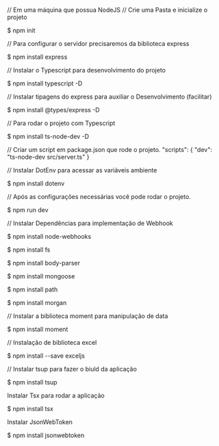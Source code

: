 // Em uma máquina que possua NodeJS
// Crie uma Pasta e inicialize o projeto 

$ npm init 

// Para configurar o servidor precisaremos da biblioteca express

$ npm install express

// Instalar o Typescript para desenvolvimento do projeto

$ npm install typescript -D

// Instalar tipagens do express para auxiliar o Desenvolvimento (facilitar)

$ npm install @types/express -D

// Para rodar o projeto com Typescript

$ npm install ts-node-dev -D

// Criar um script em package.json que rode o projeto.
"scripts": {
    "dev": "ts-node-dev src/server.ts"
}

// Instalar DotEnv para acessar as variáveis ambiente

$ npm install dotenv

// Após as configurações necessárias você pode rodar o projeto.

$ npm run dev

// Instalar Dependências para implementação de Webhook

$ npm install node-webhooks

$ npm install fs

$ npm install body-parser

$ npm install mongoose

$ npm install path

$ npm install morgan 

// Instalar a biblioteca moment para manipulação de data

$ npm install moment

// Instalação de biblioteca excel

$ npm install --save exceljs

// Instalar tsup para fazer o biuld da aplicação 

$ npm install tsup

Instalar Tsx para rodar a aplicação

$ npm install tsx

Instalar JsonWebToken

$ npm install jsonwebtoken